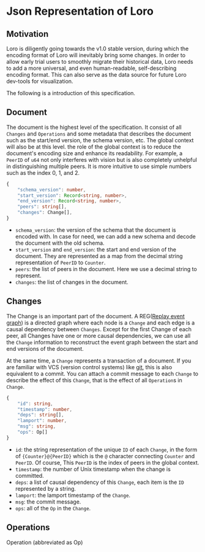 # Json Representation of Loro

## Motivation

Loro is diligently going towards the v1.0 stable version, during which the encoding format of Loro will inevitably bring some changes. In order to allow early trial users to smoothly migrate their historical data, Loro needs to add a more universal, and even human-readable, self-describing encoding format. This can also serve as the data source for future Loro dev-tools for visualization.

The following is a introduction of this specification.

## Document

The document is the highest level of the specification. It consist of all `Changes` and `Operations` and some metadata that describes the document such as the start/end version, the schema version, etc. The global context will also be at this level. the role of the global context is to reduce the document's encoding size and enhance its readability. For example, a `PeerID` of `u64` not only interferes with vision but is also completely unhelpful in distinguishing multiple peers. It is more intuitive to use simple numbers such as the index 0, 1, and 2.

```ts
{
    "schema_version": number,
    "start_version": Record<string, number>,
    "end_version": Record<string, number>,
    "peers": string[],
    "changes": Change[],
}
```

- `schema_version`: the version of the schema that the document is encoded with. In case for need, we can add a new schema and decode the document with the old schema.
- `start_version` and `end_version`: the start and end version of the document. They are represented as a map from the decimal string representation of `PeerID` to `Counter`.
- `peers`: the list of peers in the document. Here we use a decimal string to represent.
- `changes`: the list of changes in the document.

## Changes

The Change is an important part of the document. A REG([Replay event graph](https://www.loro.dev/docs/advanced/replayable_event_graph)) is a directed graph where each node is a `Change` and each edge is a causal dependency between `Changes`. Except for the first Change of each peer, all Changes have one or more causal dependencies, we can use all the `Change` information to reconstruct the event graph between the start and end versions of the document.

At the same time, a `Change` represents a transaction of a document. If you are familiar with VCS (version control systems) like [git](https://git-scm.com/), this is also equivalent to a commit. You can attach a commit message to each `Change` to describe the effect of this `Change`, that is the effect of all `Operation`s in `Change`.

```ts
{
    "id": string,
    "timestamp": number,
    "deps": string[],
    "lamport": number,
    "msg": string,
    "ops": Op[]
}
```

- `id`: the string representation of the unique `ID` of each `Change`, in the form of `{Counter}@{PeerID}` which is the `@` character connecting `Counter` and `PeerID`. Of course, This `PeerID` is the index of peers in the global context.
- `timestamp`: the number of Unix timestamp when the change is committed.
- `deps`: a list of causal dependency of this `Change`, each item is the `ID` represented by a string.
- `lamport`: the lamport timestamp of the `Change`.
- `msg`: the commit message.
- `ops`: all of the `Op` in the `Change`.

## Operations

Operation (abbreviated as Op) 